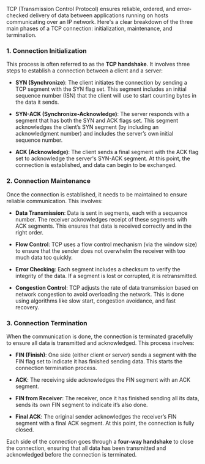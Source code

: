TCP (Transmission Control Protocol) ensures reliable, ordered, and error-checked delivery of data between applications running on hosts communicating over an IP network. Here's a clear breakdown of the three main phases of a TCP connection: initialization, maintenance, and termination.

### 1. Connection Initialization

This process is often referred to as the **TCP handshake**. It involves three steps to establish a connection between a client and a server:

- **SYN (Synchronize)**: The client initiates the connection by sending a TCP segment with the SYN flag set. This segment includes an initial sequence number (ISN) that the client will use to start counting bytes in the data it sends.

- **SYN-ACK (Synchronize-Acknowledge)**: The server responds with a segment that has both the SYN and ACK flags set. This segment acknowledges the client’s SYN segment (by including an acknowledgment number) and includes the server’s own initial sequence number.

- **ACK (Acknowledge)**: The client sends a final segment with the ACK flag set to acknowledge the server's SYN-ACK segment. At this point, the connection is established, and data can begin to be exchanged.

### 2. Connection Maintenance

Once the connection is established, it needs to be maintained to ensure reliable communication. This involves:

- **Data Transmission**: Data is sent in segments, each with a sequence number. The receiver acknowledges receipt of these segments with ACK segments. This ensures that data is received correctly and in the right order.

- **Flow Control**: TCP uses a flow control mechanism (via the window size) to ensure that the sender does not overwhelm the receiver with too much data too quickly.

- **Error Checking**: Each segment includes a checksum to verify the integrity of the data. If a segment is lost or corrupted, it is retransmitted.

- **Congestion Control**: TCP adjusts the rate of data transmission based on network congestion to avoid overloading the network. This is done using algorithms like slow start, congestion avoidance, and fast recovery.

### 3. Connection Termination

When the communication is done, the connection is terminated gracefully to ensure all data is transmitted and acknowledged. This process involves:

- **FIN (Finish)**: One side (either client or server) sends a segment with the FIN flag set to indicate it has finished sending data. This starts the connection termination process.

- **ACK**: The receiving side acknowledges the FIN segment with an ACK segment.

- **FIN from Receiver**: The receiver, once it has finished sending all its data, sends its own FIN segment to indicate it’s also done.

- **Final ACK**: The original sender acknowledges the receiver’s FIN segment with a final ACK segment. At this point, the connection is fully closed.

Each side of the connection goes through a **four-way handshake** to close the connection, ensuring that all data has been transmitted and acknowledged before the connection is terminated.
